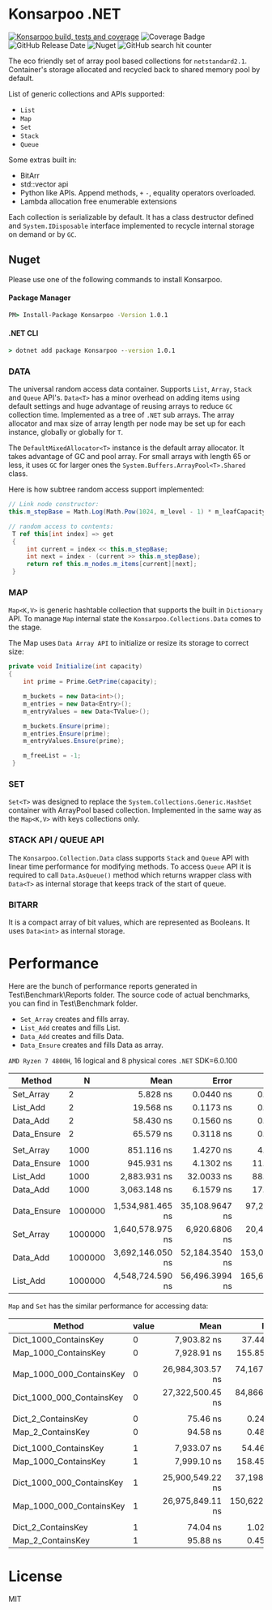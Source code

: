 ﻿# Konsarpoo .NET  

[![Konsarpoo build, tests and coverage](https://github.com/CostaBru/Konsarpoo/actions/workflows/dotnet.yml/badge.svg)](https://github.com/CostaBru/Konsarpoo/actions/workflows/dotnet.yml) ![Coverage Badge](https://img.shields.io/endpoint?url=https://gist.githubusercontent.com/CostaBru/53438eb82c2cc9b70de34df4f14a7072/raw/Konsarpoo__head.json) ![GitHub Release Date](https://img.shields.io/github/release-date/CostaBru/Konsarpoo) ![Nuget](https://img.shields.io/nuget/dt/Konsarpoo)  ![GitHub search hit counter](https://img.shields.io/github/search/CostaBru/Konsarpoo/goto)

The eco friendly set of array pool based collections for ``netstandard2.1``. Container's storage allocated and recycled back to shared memory pool by default. 

List of generic collections and APIs supported:

- ``List``
- ``Map``
- ``Set``
- ``Stack``
- ``Queue``

Some extras built in:
- BitArr
- std::vector api
- Python like APIs. Append methods, ``+`` ``-``, equality operators overloaded.
- Lambda allocation free enumerable extensions

Each collection is serializable by default. It has a class destructor defined and ``System.IDisposable`` interface implemented to recycle internal storage on demand or by ``GC``. 

## Nuget

Please use one of the following commands to install Konsarpoo.

#### Package Manager
```cmd
PM> Install-Package Konsarpoo -Version 1.0.1
```

#### .NET CLI
```cmd
> dotnet add package Konsarpoo --version 1.0.1
```

### DATA  

The universal random access data container. Supports ``List``, ``Array``, ``Stack`` and ``Queue`` API's. ``Data<T>`` has a minor overhead on adding items using default settings and huge advantage of reusing arrays to reduce ``GC`` collection time.
Implemented as a tree of ``.NET`` sub arrays. The array allocator and max size of array length per node may be set up for each instance, globally or globally for ``T``.

The ``DefaultMixedAllocator<T>`` instance is the default array allocator. It takes advantage of GC and pool array. For small arrays with length 65 or less, it uses ``GC`` for larger ones the ``System.Buffers.ArrayPool<T>.Shared`` class.

Here is how subtree random access support implemented:
```csharp
// Link node constructor:
this.m_stepBase = Math.Log(Math.Pow(1024, m_level - 1) * m_leafCapacity, 2);

// random access to contents:
 T ref this[int index] => get
 {
     int current = index << this.m_stepBase;
     int next = index - (current >> this.m_stepBase);
     return ref this.m_nodes.m_items[current][next];
 }
```

### MAP

``Map<K,V>`` is generic hashtable collection that supports the built in ``Dictionary`` API. To manage ``Map`` internal state the ``Konsarpoo.Collections.Data`` comes to the stage.  

The Map uses ``Data Array API`` to initialize or resize its storage to correct size:

```csharp
private void Initialize(int capacity)
{
    int prime = Prime.GetPrime(capacity);

    m_buckets = new Data<int>();
    m_entries = new Data<Entry>();
    m_entryValues = new Data<TValue>();

    m_buckets.Ensure(prime);
    m_entries.Ensure(prime);
    m_entryValues.Ensure(prime);

    m_freeList = -1;
 }
```

### SET

``Set<T>`` was designed to replace the ``System.Collections.Generic.HashSet`` container with ArrayPool based collection. Implemented in the same way as the ``Map<K,V>`` with keys collections only.

### STACK API / QUEUE API

The ``Konsarpoo.Collection.Data`` class supports ``Stack`` and ``Queue`` API with linear time performance for modifying methods. To access ``Queue`` API it is required to call ``Data.AsQueue()`` method which returns wrapper class with ``Data<T>`` as internal storage that keeps track of the start of queue.

### BITARR

It is a compact array of bit values, which are represented as Booleans. It uses ``Data<int>`` as internal storage.

# Performance

Here are the bunch of performance reports generated in Test\Benchmark\Reports folder. The source code of actual benchmarks, you can find in Test\Benchmark folder.

- ``Set_Array`` creates and fills array.
- ``List_Add`` creates and fills List.
- ``Data_Add`` creates and fills Data.
- ``Data_Ensure`` creates and fills Data as array.

``AMD Ryzen 7 4800H``, 16 logical and 8 physical cores ``.NET`` SDK=6.0.100

|      Method |       N |             Mean |          Error |          StdDev |           Median | Ratio | RatioSD |     Gen 0 |     Gen 1 |     Gen 2 |   Allocated |
|------------ |-------- |-----------------:|---------------:|----------------:|-----------------:|------:|--------:|----------:|----------:|----------:|------------:|
|   Set_Array |       2 |         5.828 ns |      0.0440 ns |       0.1290 ns |         5.843 ns |  0.30 |    0.01 |    0.0153 |         - |         - |        32 B |
|    List_Add |       2 |        19.568 ns |      0.1173 ns |       0.3328 ns |        19.481 ns |  1.00 |    0.00 |    0.0344 |         - |         - |        72 B |
|    Data_Add |       2 |        58.430 ns |      0.1560 ns |       0.4476 ns |        58.389 ns |  2.99 |    0.06 |    0.0382 |         - |         - |        80 B |
| Data_Ensure |       2 |        65.579 ns |      0.3118 ns |       0.9095 ns |        65.798 ns |  3.35 |    0.08 |    0.0381 |         - |         - |        80 B |
|             |         |                  |                |                 |                  |       |         |           |           |           |             |
|   Set_Array |    1000 |       851.116 ns |      1.4270 ns |       4.0713 ns |       850.757 ns |  0.30 |    0.01 |    1.9226 |         - |         - |     4,024 B |
| Data_Ensure |    1000 |       945.931 ns |      4.1302 ns |      11.3064 ns |       938.021 ns |  0.33 |    0.01 |    0.0572 |         - |         - |       120 B |
|    List_Add |    1000 |     2,883.931 ns |     32.0033 ns |      88.6809 ns |     2,833.490 ns |  1.00 |    0.00 |    4.0207 |         - |         - |     8,424 B |
|    Data_Add |    1000 |     3,063.148 ns |      6.1579 ns |      17.4689 ns |     3,068.149 ns |  1.06 |    0.03 |    0.3510 |         - |         - |       736 B |
|             |         |                  |                |                 |                  |       |         |           |           |           |             |
| Data_Ensure | 1000000 | 1,534,981.465 ns | 35,108.9647 ns |  97,286.7757 ns | 1,513,628.320 ns |  0.34 |    0.03 |         - |         - |         - |       120 B |
|   Set_Array | 1000000 | 1,640,578.975 ns |  6,920.6806 ns |  20,405.7830 ns | 1,646,434.082 ns |  0.36 |    0.01 |  998.0469 |  998.0469 |  998.0469 | 4,000,024 B |
|    Data_Add | 1000000 | 3,692,146.050 ns | 52,184.3540 ns | 153,047.6769 ns | 3,626,142.969 ns |  0.81 |    0.04 |         - |         - |         - |       736 B |
|    List_Add | 1000000 | 4,548,724.590 ns | 56,496.3994 ns | 165,694.1595 ns | 4,592,741.406 ns |  1.00 |    0.00 | 1992.1875 | 1992.1875 | 1992.1875 | 8,389,033 B |

``Map`` and ``Set`` has the similar performance for accessing data:

|                    Method | value |             Mean |          Error |         StdDev | Ratio | RatioSD |
|-------------------------- |------ |-----------------:|---------------:|---------------:|------:|--------:|
|     Dict_1000_ContainsKey |     0 |      7,903.82 ns |      37.446 ns |      35.027 ns |  1.00 |    0.00 |
|      Map_1000_ContainsKey |     0 |      7,928.91 ns |     155.854 ns |     145.786 ns |  1.00 |    0.02 |
|                           |       |                  |                |                |       |         |
|  Map_1000_000_ContainsKey |     0 | 26,984,303.57 ns |  74,167.674 ns |  65,747.711 ns |  0.99 |    0.00 |
| Dict_1000_000_ContainsKey |     0 | 27,322,500.45 ns |  84,866.853 ns |  75,232.255 ns |  1.00 |    0.00 |
|                           |       |                  |                |                |       |         |
|        Dict_2_ContainsKey |     0 |         75.46 ns |       0.240 ns |       0.224 ns |  1.00 |    0.00 |
|         Map_2_ContainsKey |     0 |         94.58 ns |       0.484 ns |       0.452 ns |  1.25 |    0.01 |
|                           |       |                  |                |                |       |         |
|     Dict_1000_ContainsKey |     1 |      7,933.07 ns |      54.466 ns |      50.948 ns |  1.00 |    0.00 |
|      Map_1000_ContainsKey |     1 |      7,999.10 ns |     158.456 ns |     148.220 ns |  1.01 |    0.02 |
|                           |       |                  |                |                |       |         |
| Dict_1000_000_ContainsKey |     1 | 25,900,549.22 ns |  37,198.088 ns |  29,041.820 ns |  1.00 |    0.00 |
|  Map_1000_000_ContainsKey |     1 | 26,975,849.11 ns | 150,622.633 ns | 133,523.041 ns |  1.04 |    0.01 |
|                           |       |                  |                |                |       |         |
|        Dict_2_ContainsKey |     1 |         74.04 ns |       1.020 ns |       0.904 ns |  1.00 |    0.00 |
|         Map_2_ContainsKey |     1 |         95.88 ns |       0.459 ns |       0.430 ns |  1.29 |    0.01 |

# License

MIT